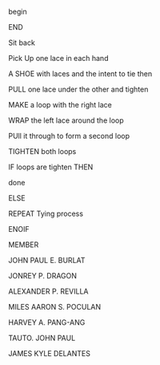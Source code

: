 begin

END

Sit back

Pick Up one lace in each hand

A SHOE with laces and the intent to tie then

PULL one lace under the other and tighten

MAKE a loop with the right lace

WRAP the left lace around the loop

PUll it through to form a second loop

TIGHTEN both loops

IF loops are tighten THEN

done

ELSE

REPEAT Tying process

ENOIF

MEMBER

JOHN PAUL E. BURLAT

JONREY P. DRAGON

ALEXANDER P. REVILLA

MILES AARON S. POCULAN

HARVEY A. PANG-ANG

TAUTO. JOHN PAUL

JAMES KYLE DELANTES
